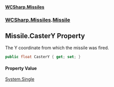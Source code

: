 #### [WCSharp.Missiles](README.md 'README')
### [WCSharp.Missiles](WCSharp.Missiles.md 'WCSharp.Missiles').[Missile](WCSharp.Missiles.Missile.md 'WCSharp.Missiles.Missile')

## Missile.CasterY Property

The Y coordinate from which the missile was fired.

```csharp
public float CasterY { get; set; }
```

#### Property Value
[System.Single](https://docs.microsoft.com/en-us/dotnet/api/System.Single 'System.Single')